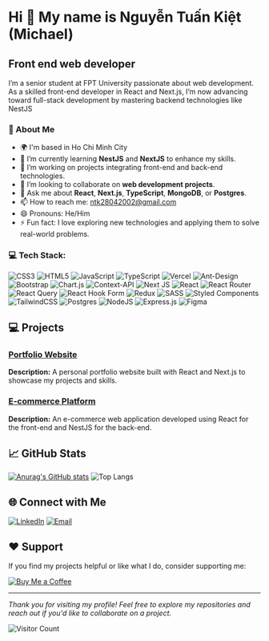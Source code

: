 Hi 👋 My name is Nguyễn Tuấn Kiệt (Michael)
===========================================

Front end web developer
-----------------------

I’m a senior student at FPT University passionate about web development. As a skilled front-end developer in React and Next.js, I’m now advancing toward full-stack development by mastering backend technologies like NestJS

### 🚀 About Me
* 🌍  I'm based in Ho Chi Minh City
* 🌱 I’m currently learning **NestJS** and **NextJS** to enhance my skills.
* 🔭 I’m working on projects integrating front-end and back-end technologies.
* 👯 I’m looking to collaborate on **web development projects**.
* 💬 Ask me about **React**, **Next.js**, **TypeScript**, **MongoDB**, or **Postgres**.
* 📫 How to reach me: [ntk28042002@gmail.com](mailto:ntk28042002@gmail.com)
* 😄 Pronouns: He/Him
* ⚡ Fun fact: I love exploring new technologies and applying them to solve real-world problems.

### 💻 Tech Stack:
![CSS3](https://img.shields.io/badge/css3-%231572B6.svg?style=for-the-badge&logo=css3&logoColor=white) ![HTML5](https://img.shields.io/badge/html5-%23E34F26.svg?style=for-the-badge&logo=html5&logoColor=white) ![JavaScript](https://img.shields.io/badge/javascript-%23323330.svg?style=for-the-badge&logo=javascript&logoColor=%23F7DF1E) ![TypeScript](https://img.shields.io/badge/typescript-%23007ACC.svg?style=for-the-badge&logo=typescript&logoColor=white) ![Vercel](https://img.shields.io/badge/vercel-%23000000.svg?style=for-the-badge&logo=vercel&logoColor=white) ![Ant-Design](https://img.shields.io/badge/-AntDesign-%230170FE?style=for-the-badge&logo=ant-design&logoColor=white) ![Bootstrap](https://img.shields.io/badge/bootstrap-%238511FA.svg?style=for-the-badge&logo=bootstrap&logoColor=white) ![Chart.js](https://img.shields.io/badge/chart.js-F5788D.svg?style=for-the-badge&logo=chart.js&logoColor=white) ![Context-API](https://img.shields.io/badge/Context--Api-000000?style=for-the-badge&logo=react) ![Next JS](https://img.shields.io/badge/Next-black?style=for-the-badge&logo=next.js&logoColor=white) ![React](https://img.shields.io/badge/react-%2320232a.svg?style=for-the-badge&logo=react&logoColor=%2361DAFB) ![React Router](https://img.shields.io/badge/React_Router-CA4245?style=for-the-badge&logo=react-router&logoColor=white) ![React Query](https://img.shields.io/badge/-React%20Query-FF4154?style=for-the-badge&logo=react%20query&logoColor=white) ![React Hook Form](https://img.shields.io/badge/React%20Hook%20Form-%23EC5990.svg?style=for-the-badge&logo=reacthookform&logoColor=white) ![Redux](https://img.shields.io/badge/redux-%23593d88.svg?style=for-the-badge&logo=redux&logoColor=white) ![SASS](https://img.shields.io/badge/SASS-hotpink.svg?style=for-the-badge&logo=SASS&logoColor=white) ![Styled Components](https://img.shields.io/badge/styled--components-DB7093?style=for-the-badge&logo=styled-components&logoColor=white) ![TailwindCSS](https://img.shields.io/badge/tailwindcss-%2338B2AC.svg?style=for-the-badge&logo=tailwind-css&logoColor=white) ![Postgres](https://img.shields.io/badge/postgres-%23316192.svg?style=for-the-badge&logo=postgresql&logoColor=white) ![NodeJS](https://img.shields.io/badge/node.js-6DA55F?style=for-the-badge&logo=node.js&logoColor=white) ![Express.js](https://img.shields.io/badge/express.js-%23404d59.svg?style=for-the-badge&logo=express&logoColor=%2361DAFB) ![Figma](https://img.shields.io/badge/figma-%23F24E1E.svg?style=for-the-badge&logo=figma&logoColor=white)
</p>

## 💻 Projects

### [Portfolio Website](https://github.com/KietNT20/portfolio-website)
**Description:** A personal portfolio website built with React and Next.js to showcase my projects and skills.

### [E-commerce Platform](https://github.com/KietNT20/e-commerce-platform)
**Description:** An e-commerce web application developed using React for the front-end and NestJS for the back-end.

## 📈 GitHub Stats

[![Anurag's GitHub stats](https://github-readme-stats.vercel.app/api?username=KietNT20&show_icons=true&theme=github_dark)](https://github.com/KietNT20/github-readme-stats)
![Top Langs](https://github-readme-stats.vercel.app/api/top-langs/?username=KietNT20&layout=compact&theme=github_dark)

## 🌐 Connect with Me

[![LinkedIn](https://img.shields.io/badge/-LinkedIn-0A66C2?style=flat-square&logo=LinkedIn&logoColor=white)](https://www.linkedin.com/in/nguyễn-kiệt-3411731bb/)
[![Email](https://img.shields.io/badge/-Email-D14836?style=flat-square&logo=Gmail&logoColor=white)](mailto:ntk28042002@gmail.com)

## ❤️ Support

If you find my projects helpful or like what I do, consider supporting me:

[![Buy Me a Coffee](https://img.shields.io/badge/-Buy%20me%20a%20coffee-FF813F?style=flat-square&logo=buy-me-a-coffee&logoColor=white)](https://www.buymeacoffee.com/yourprofile)

---

*Thank you for visiting my profile! Feel free to explore my repositories and reach out if you'd like to collaborate on a project.*

![Visitor Count](https://komarev.com/ghpvc/?username=KietNT20&color=brightgreen)
